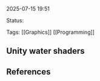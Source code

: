 2025-07-15 19:51

Status:

Tags: [[Graphics]] [[Programming]] 


## Unity water shaders



## References
